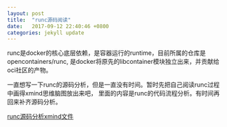 ```yaml
---
layout: post
title:  "runc源码阅读"
date:   2017-09-12 22:40:46 +0800
categories: jekyll update
---
```


runc是docker的核心底层依赖，是容器运行的runtime，目前所属的仓库是opencontainers/runc,
是docker将原先的libcontainer模块独立出来，并贡献给oci社区的产物。

一直想写一下runc的源码分析，但是一直没有时间。暂时先把自己阅读runc过程中画得xmind思维脑图放出来吧，
里面的内容是runc的代码流程分析。有时间再回来补齐源码分析。

[runc源码分析xmind文件](/images/runc阅读.xmind)
